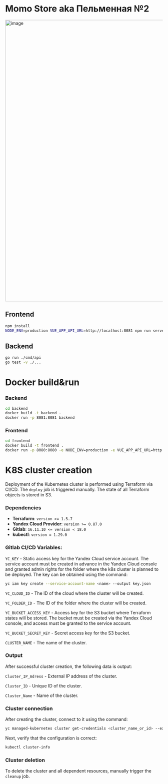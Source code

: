 # Momo Store aka Пельменная №2

<img width="900" alt="image" src="https://user-images.githubusercontent.com/9394918/167876466-2c530828-d658-4efe-9064-825626cc6db5.png">

## Frontend

```bash
npm install
NODE_ENV=production VUE_APP_API_URL=http://localhost:8081 npm run serve
```

## Backend

```bash
go run ./cmd/api
go test -v ./... 
```

# Docker build&run

### Backend
```bash
cd backend
docker build -t backend .
docker run -p 8081:8081 backend
```
### Frontend
```bash
cd frontend
docker build -t frontend .
docker run -p 8080:8080 -e NODE_ENV=production -e VUE_APP_API_URL=http://localhost:8081 frontend
```

# K8S cluster creation

Deployment of the Kubernetes cluster is performed using Terraform via CI/CD. The `deploy` job is triggered manually. The state of all Terraform objects is stored in S3.

### Dependencies

- **Terraform**: `version >= 1.5.7`
- **Yandex Cloud Provider**: `version >= 0.87.0`
- **Gitlab**: `16.11.10 <= version < 18.0`
- **kubectl**: `version = 1.29.0`

### Gitlab CI/CD Variables:

`YC_KEY` - Static access key for the Yandex Cloud service account. The service account must be created in advance in the Yandex Cloud console and granted admin rights for the folder where the k8s cluster is planned to be deployed. The key can be obtained using the command:

```bash
yc iam key create --service-account-name <name> --output key.json
```

`YC_CLOUD_ID` - The ID of the cloud where the cluster will be created.

`YC_FOLDER_ID` - The ID of the folder where the cluster will be created.

`YC_BUCKET_ACCESS_KEY` - Access key for the S3 bucket where Terraform states will be stored. The bucket must be created via the Yandex Cloud console, and access must be granted to the service account.

`YC_BUCKET_SECRET_KEY` - Secret access key for the S3 bucket.

`CLUSTER_NAME` - The name of the cluster.

### Output

After successful cluster creation, the following data is output:

`Cluster_IP_Adress` - External IP address of the cluster.

`Cluster_ID` - Unique ID of the cluster.

`Cluster_Name` - Name of the cluster.

### Cluster connection

After creating the cluster, connect to it using the command:

```bash
yc managed-kubernetes cluster get-credentials <cluster_name_or_id> --external
```

Next, verify that the configuration is correct:

```bash
kubectl cluster-info
```

### Cluster deletion

To delete the cluster and all dependent resources, manually trigger the `cleanup` job.